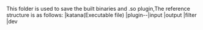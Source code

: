 This folder is used to save the built binaries and .so plugin,The reference structure is as follows:
|katana(Executable file)
|plugin--|input
         |output
         |filter
         |dev